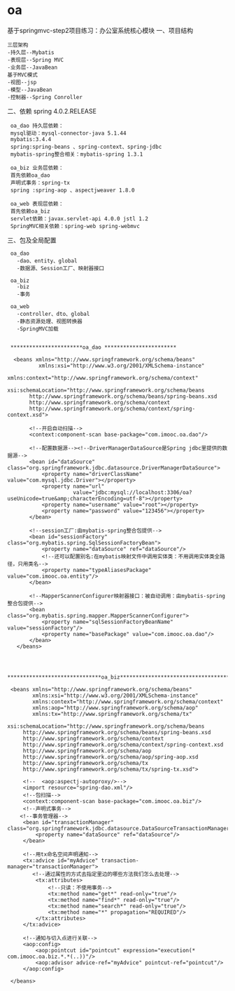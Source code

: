 # oa
基于springmvc-step2项目练习：办公室系统核心模块
一、项目结构

    三层架构
    -持久层--Mybatis
    -表现层--Spring MVC
    -业务层--JavaBean
    基于MVC模式
    -视图--jsp
    -模型--JavaBean
    -控制器--Spring Conroller

二、依赖 spring 4.0.2.RELEASE

     oa_dao 持久层依赖：
     mysql驱动：mysql-connector-java 5.1.44
     mybatis:3.4.4
     spring:spring-beans 、spring-context、spring-jdbc
     mybatis-spring整合相关：mybatis-spring 1.3.1
     
     oa_biz 业务层依赖：
     首先依赖oa_dao
     声明式事务：spring-tx
     spring :spring-aop 、aspectjweaver 1.8.0
     
     oa_web 表现层依赖：
     首先依赖oa_biz
     servlet依赖：javax.servlet-api 4.0.0 jstl 1.2
     SpringMVC相关依赖：spring-web spring-webmvc
     
三、包及全局配置    

     oa_dao
       -dao、entity、global
       -数据源、Session工厂、映射器接口
       
     oa_biz
       -biz
       -事务
       
     oa_web
       -controller、dto、global
       -静态资源处理、视图转换器
       -SpringMVC加载
       
       
     ***********************oa_dao ***********************
     
     ﻿ <beans xmlns="http://www.springframework.org/schema/beans"
              xmlns:xsi="http://www.w3.org/2001/XMLSchema-instance"
              xmlns:context="http://www.springframework.org/schema/context"
              xsi:schemaLocation="http://www.springframework.org/schema/beans
           http://www.springframework.org/schema/beans/spring-beans.xsd
           http://www.springframework.org/schema/context
           http://www.springframework.org/schema/context/spring-context.xsd">
       
           <!--开启自动扫描-->
           <context:component-scan base-package="com.imooc.oa.dao"/>
       
           <!--配置数据源--><!--DriverManagerDataSource是Spring jdbc里提供的数据源-->
           <bean id="dataSource" class="org.springframework.jdbc.datasource.DriverManagerDataSource">
               <property name="driverClassName" value="com.mysql.jdbc.Driver"></property>
               <property name="url"
                         value="jdbc:mysql://localhost:3306/oa?useUnicode=true&amp;characterEncoding=utf-8"></property>
               <property name="username" value="root"></property>
               <property name="password" value="123456"></property>
           </bean>
       
           <!--session工厂:由mybatis-spring整合包提供-->
           <bean id="sessionFactory" class="org.mybatis.spring.SqlSessionFactoryBean">
               <property name="dataSource" ref="dataSource"/>
               <!--还可以配置别名:在mybatis映射文件中调用实体类：不用调用实体类全路径，只用类名-->
               <property name="typeAliasesPackage" value="com.imooc.oa.entity"/>
           </bean>
       
           <!--MapperScannerConfigurer映射器接口：被自动调用：由mybatis-spring整合包提供-->
           <bean class="org.mybatis.spring.mapper.MapperScannerConfigurer">
               <property name="sqlSessionFactoryBeanName" value="sessionFactory"/>
               <property name="basePackage" value="com.imooc.oa.dao"/>
           </bean>
       </beans>
     
     
     
     ******************************oa_biz*********************************************
     
     <beans xmlns="http://www.springframework.org/schema/beans"
            xmlns:xsi="http://www.w3.org/2001/XMLSchema-instance"
            xmlns:context="http://www.springframework.org/schema/context"
            xmlns:aop="http://www.springframework.org/schema/aop"
            xmlns:tx="http://www.springframework.org/schema/tx"
            xsi:schemaLocation="http://www.springframework.org/schema/beans
         http://www.springframework.org/schema/beans/spring-beans.xsd
         http://www.springframework.org/schema/context
         http://www.springframework.org/schema/context/spring-context.xsd
         http://www.springframework.org/schema/aop
         http://www.springframework.org/schema/aop/spring-aop.xsd
         http://www.springframework.org/schema/tx
         http://www.springframework.org/schema/tx/spring-tx.xsd">
     
         <!--  <aop:aspectj-autoproxy/>-->
         <import resource="spring-dao.xml"/>
         <!--包扫描-->
         <context:component-scan base-package="com.imooc.oa.biz"/>
         <!--声明式事务-->
        <!--事务管理器-->
         <bean id="transactionManager" class="org.springframework.jdbc.datasource.DataSourceTransactionManager">
             <property name="dataSource" ref="dataSource"/>
         </bean>
     
         <!--用tx命名空间声明通知-->
         <tx:advice id="myAdvice" transaction-manager="transactionManager">
            <!--通过属性的方式去指定里边的哪些方法我们怎么去处理-->
             <tx:attributes>
                 <!--只读：不使用事务-->
                 <tx:method name="get*" read-only="true"/>
                 <tx:method name="find*" read-only="true"/>
                 <tx:method name="search*" read-only="true"/>
                 <tx:method name="*" propagation="REQUIRED"/>
             </tx:attributes>
         </tx:advice>
     
         <!--通知与切入点进行关联-->
         <aop:config>
             <aop:pointcut id="pointcut" expression="execution(* com.imooc.oa.biz.*.*(..))"/>
             <aop:advisor advice-ref="myAdvice" pointcut-ref="pointcut"/>
         </aop:config>
     
     </beans>
     
     
     